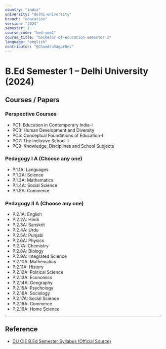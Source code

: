 ```yaml
---
country: "india"
university: "delhi-university"
branch: "education"
version: "2024"
semester: 1
course_code: "bed-sem1"
course_title: "bachelor-of-education-semester-1"
language: "english"
contributor: "@ChandraSagarDev"
---
```


# B.Ed Semester 1 – Delhi University (2024)

## Courses / Papers

### Perspective Courses
- PC1: Education in Contemporary India-I  
- PC3: Human Development and Diversity  
- PC5: Conceptual Foundations of Education-I  
- PC7: The Inclusive School-I  
- PC9: Knowledge, Disciplines and School Subjects  

### Pedagogy I A (Choose any one)
- P.1.1A: Languages  
- P.1.2A: Science  
- P.1.3A: Mathematics  
- P.1.4A: Social Science  
- P.1.5A: Commerce  

### Pedagogy II A (Choose any one)
- P.2.1A: English  
- P.2.2A: Hindi  
- P.2.3A: Sanskrit  
- P.2.4A: Urdu  
- P.2.5A: Punjabi  
- P.2.6A: Physics  
- P.2.7A: Chemistry  
- P.2.8A: Biology  
- P.2.9A: Integrated Science  
- P.2.10A: Mathematics  
- P.2.11A: History  
- P.2.12A: Political Science  
- P.2.13A: Economics  
- P.2.14A: Geography  
- P.2.15A: Psychology  
- P.2.16A: Sociology  
- P.2.17A: Social Science  
- P.2.18A: Commerce  
- P.2.19A: Home Science  

---

## Reference
- [DU CIE B.Ed Semester Syllabus (Official Source)](https://cie.du.ac.in/?Academics/Syllabus/B.Ed.-Semester-Syllabus)
